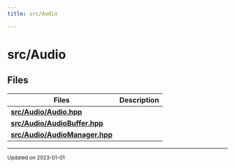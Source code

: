 ```yaml
---
title: src/Audio

---
```


# src/Audio





## Files

| Files           | Description    |
| -------------- | -------------- |
| **[src/Audio/Audio.hpp](/files/Audio_8hpp.md#file-audio.hpp)** |  |
| **[src/Audio/AudioBuffer.hpp](/files/AudioBuffer_8hpp.md#file-audiobuffer.hpp)** |  |
| **[src/Audio/AudioManager.hpp](/files/AudioManager_8hpp.md#file-audiomanager.hpp)** |  |






-------------------------------

<sub>Updated on 2023-01-01</sub>
